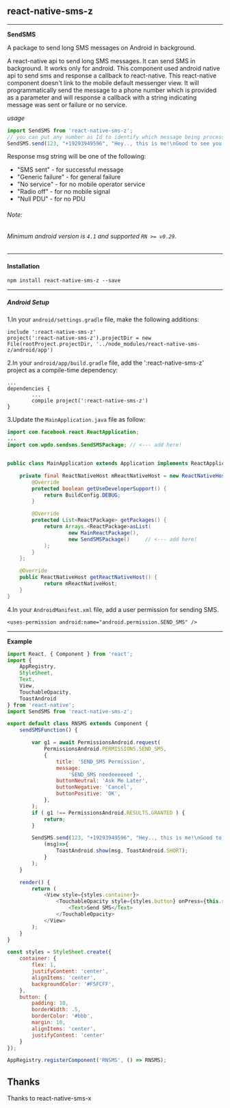 ## react-native-sms-z
***
**SendSMS**

A package to send long SMS messages on Android in background.

A react-native api to send long SMS messages. It can send SMS in background. It works only for android. This component used android native api to send sms and response a callback to react-native. This react-native component doesn't link to the mobile default messenger view. It will programmatically send the message to a phone number which is provided as a parameter and will response a callback with a string indicating message was sent or failure or no service.

*usage*
```js
import SendSMS from 'react-native-sms-z';
// you can put any number as Id to identify which message being process
SendSMS.send(123, "+19293949596", "Hey.., this is me!\nGood to see you. Have a nice day. Have a nice day. Have a nice day. Have a nice day. Have a nice day. Have a nice day. Have a nice day. Have a nice day. Have a nice day.", (msg)=>{ alert(msg) });
```

Response msg string will be one of the following:

+ "SMS sent"        - for successful message
+ "Generic failure" - for general failure
+ "No service"      - for no mobile operator service
+ "Radio off"       - for no mobile signal
+ "Null PDU"        - for no PDU

###### *Note:*

###### Minimum android version is `4.1` and supported `RN >= v0.29`.
---
#### Installation
```
npm install react-native-sms-z --save
```
---
##### **Android Setup**

1.In your `android/settings.gradle` file, make the following additions:

```
include ':react-native-sms-z'
project(':react-native-sms-z').projectDir = new File(rootProject.projectDir, '../node_modules/react-native-sms-z/android/app')
```

2.In your `android/app/build.gradle` file, add the ':react-native-sms-z' project as a compile-time dependency:

```
...
dependencies {
		...
		compile project(':react-native-sms-z')
}
```

3.Update the `MainApplication.java` file as follow:

```java
import com.facebook.react.ReactApplication;
...
import com.wpdo.sendsms.SendSMSPackage; // <--- add here!


public class MainApplication extends Application implements ReactApplication {

	private final ReactNativeHost mReactNativeHost = new ReactNativeHost(this) {
		@Override
		protected boolean getUseDeveloperSupport() {
			return BuildConfig.DEBUG;
		}

		@Override
		protected List<ReactPackage> getPackages() {
			return Arrays.<ReactPackage>asList(
					new MainReactPackage(),
					new SendSMSPackage()     // <--- add here!
			);
		}
	};

	@Override
	public ReactNativeHost getReactNativeHost() {
			return mReactNativeHost;
	}
}
```

4.In your `AndroidManifest.xml` file, add a user permission for sending SMS.

```
<uses-permission android:name="android.permission.SEND_SMS" />
```
---
**Example**

```js
import React, { Component } from 'react';
import {
	AppRegistry,
	StyleSheet,
	Text,
	View,
	TouchableOpacity,
	ToastAndroid
} from 'react-native';
import SendSMS from 'react-native-sms-z';

export default class RNSMS extends Component {
	sendSMSFunction() {

		var g1 = await PermissionsAndroid.request(
			PermissionsAndroid.PERMISSIONS.SEND_SMS,
			{
				title: 'SEND_SMS Permission',
				message:
					'SEND_SMS needeeeeeed ',
				buttonNeutral: 'Ask Me Later',
				buttonNegative: 'Cancel',
				buttonPositive: 'OK',
			},
		);
		if ( g1 !== PermissionsAndroid.RESULTS.GRANTED ) {
			return;
		}

		SendSMS.send(123, "+19293949596", "Hey.., this is me!\nGood to see you. Have a nice day.",
			(msg)=>{
				ToastAndroid.show(msg, ToastAndroid.SHORT);
			}
		);
	}

	render() {
		return (
			<View style={styles.container}>
				<TouchableOpacity style={styles.button} onPress={this.sendSMSFunction.bind(this)}>
					<Text>Send SMS</Text>
				</TouchableOpacity>
			</View>
		);
	}
}

const styles = StyleSheet.create({
	container: {
		flex: 1,
		justifyContent: 'center',
		alignItems: 'center',
		backgroundColor: '#F5FCFF',
	},
	button: {
		padding: 10,
		borderWidth: .5,
		borderColor: '#bbb',
		margin: 10,
		alignItems: 'center',
		justifyContent: 'center'
	}
});

AppRegistry.registerComponent('RNSMS', () => RNSMS);
```

## Thanks

Thanks to react-native-sms-x